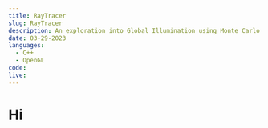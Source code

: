 ```yaml
---
title: RayTracer
slug: RayTracer
description: An exploration into Global Illumination using Monte Carlo path tracing
date: 03-29-2023
languages:
  - C++
  - OpenGL
code:
live:
---
```


# Hi
